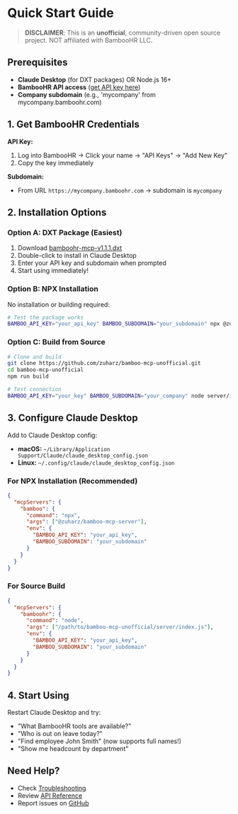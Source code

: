 # Quick Start Guide

> **DISCLAIMER**: This is an **unofficial**, community-driven open source project. NOT affiliated with BambooHR LLC.

## Prerequisites

- **Claude Desktop** (for DXT packages) OR Node.js 16+
- **BambooHR API access** ([get API key here](https://documentation.bamboohr.com/docs))
- **Company subdomain** (e.g., 'mycompany' from mycompany.bamboohr.com)

## 1. Get BambooHR Credentials

**API Key:**

1. Log into BambooHR → Click your name → "API Keys" → "Add New Key"
2. Copy the key immediately

**Subdomain:**

- From URL `https://mycompany.bamboohr.com` → subdomain is `mycompany`

## 2. Installation Options

### Option A: DXT Package (Easiest)

1. Download [bamboohr-mcp-v1.1.1.dxt](https://github.com/zuharz/bamboo-mcp-unofficial/releases)
2. Double-click to install in Claude Desktop
3. Enter your API key and subdomain when prompted
4. Start using immediately!

### Option B: NPX Installation

No installation or building required:

```bash
# Test the package works
BAMBOO_API_KEY="your_api_key" BAMBOO_SUBDOMAIN="your_subdomain" npx @zuharz/bamboo-mcp-server
```

### Option C: Build from Source

```bash
# Clone and build
git clone https://github.com/zuharz/bamboo-mcp-unofficial.git
cd bamboo-mcp-unofficial
npm run build

# Test connection
BAMBOO_API_KEY="your_key" BAMBOO_SUBDOMAIN="your_company" node server/index.js
```

## 3. Configure Claude Desktop

Add to Claude Desktop config:

- **macOS:** `~/Library/Application Support/Claude/claude_desktop_config.json`
- **Linux:** `~/.config/claude/claude_desktop_config.json`

### For NPX Installation (Recommended)

```json
{
  "mcpServers": {
    "bamboo": {
      "command": "npx",
      "args": ["@zuharz/bamboo-mcp-server"],
      "env": {
        "BAMBOO_API_KEY": "your_api_key",
        "BAMBOO_SUBDOMAIN": "your_subdomain"
      }
    }
  }
}
```

### For Source Build

```json
{
  "mcpServers": {
    "bamboohr": {
      "command": "node",
      "args": ["/path/to/bamboo-mcp-unofficial/server/index.js"],
      "env": {
        "BAMBOO_API_KEY": "your_api_key",
        "BAMBOO_SUBDOMAIN": "your_subdomain"
      }
    }
  }
}
```

## 4. Start Using

Restart Claude Desktop and try:

- "What BambooHR tools are available?"
- "Who is out on leave today?"
- "Find employee John Smith" (now supports full names!)
- "Show me headcount by department"

## Need Help?

- Check [Troubleshooting](../how-to-guides/troubleshooting.md)
- Review [API Reference](../reference/api.md)
- Report issues on [GitHub](https://github.com/zuharz/bamboo-mcp-unofficial/issues)
